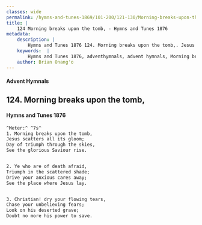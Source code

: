 ```yaml
---
classes: wide
permalink: /hymns-and-tunes-1869/101-200/121-130/Morning-breaks-upon-the-tomb,/
title: |
    124 Morning breaks upon the tomb, - Hymns and Tunes 1876
metadata:
    description: |
        Hymns and Tunes 1876 124. Morning breaks upon the tomb,. Jesus scatters all its gloom; Day of triumph through the skies, See the glorious Saviour rise. 
    keywords:  |
        Hymns and Tunes 1876, adventhymnals, advent hymnals, Morning breaks upon the tomb,, Jesus scatters all its gloom;, 
    author: Brian Onang'o
---
```


#### Advent Hymnals
## 124. Morning breaks upon the tomb,
####  Hymns and Tunes 1876

```txt
^Meter:^ ^7s^
1. Morning breaks upon the tomb,
Jesus scatters all its gloom;
Day of triumph through the skies,
See the glorious Saviour rise.


2. Ye who are of death afraid,
Triumph in the scattered shade;
Drive your anxious cares away;
See the place where Jesus lay.


3. Christian! dry your flowing tears, 
Chase your unbelieving fears;
Look on his deserted grave;
Doubt no more his power to save.
```
